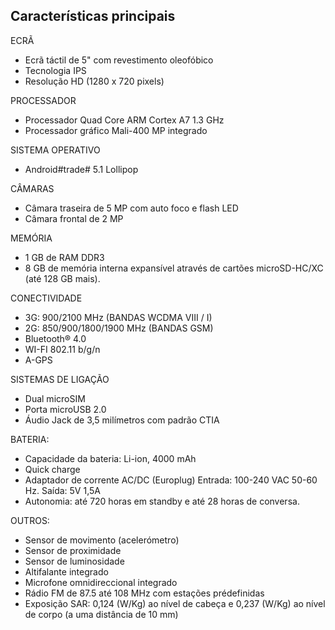 ## Características principais

ECRÃ
- Ecrã táctil de 5" com revestimento oleofóbico
- Tecnologia IPS
- Resolução HD (1280 x 720 pixels)

PROCESSADOR
- Processador Quad Core ARM Cortex A7 1.3 GHz 
- Processador gráfico Mali-400 MP integrado

SISTEMA OPERATIVO
-  Android#trade# 5.1 Lollipop

CÂMARAS
- Câmara traseira de 5 MP com auto foco e flash LED
- Câmara frontal de 2 MP

MEMÓRIA
- 1 GB de RAM DDR3
- 8 GB de memória interna expansível através de cartões microSD-HC/XC (até 128 GB mais).

CONECTIVIDADE
- 3G:  900/2100 MHz (BANDAS WCDMA VIII / I)
- 2G: 850/900/1800/1900 MHz (BANDAS GSM)
- Bluetooth® 4.0
- WI-FI 802.11 b/g/n
- A-GPS

SISTEMAS DE LIGAÇÃO
- Dual microSIM
- Porta microUSB 2.0
- Áudio Jack de 3,5 milímetros com padrão CTIA

BATERIA:
- Capacidade da bateria: Li-ion, 4000 mAh
- Quick charge
- Adaptador de corrente AC/DC (Europlug) Entrada: 100-240 VAC 50-60 Hz. Saída: 5V 1,5A
- Autonomia: até 720 horas em standby e até 28 horas de conversa.

OUTROS:
- Sensor de movimento (acelerómetro)
- Sensor de proximidade
- Sensor de luminosidade
- Altifalante integrado
- Microfone omnidireccional integrado
- Rádio FM de 87.5 até 108 MHz com estações prédefinidas
- Exposição SAR: 0,124 (W/Kg) ao nível de cabeça e 0,237 (W/Kg) ao nível de corpo (a uma distância de 10 mm)
